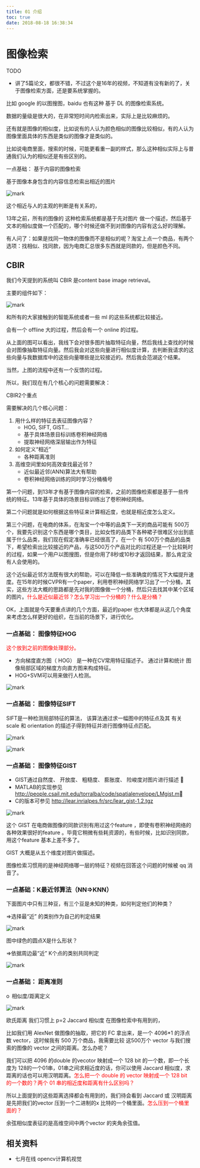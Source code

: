 ```yaml
---
title: 01 介绍
toc: true
date: 2018-08-18 16:38:34
---
```

# 图像检索


TODO

- 讲了5篇论文，都很不错，不过这个是16年的视频，不知道有没有新的了，关于图像检索方面，还是要系统掌握的。


比如 google 的以图搜图，baidu 也有这种 基于 DL 的图像检索系统。

数据的量级是很大的，在非常短时间内检索出来，实际上是比较麻烦的。

还有就是图像的相似度，比如说有的人认为颜色相似的图像比较相似，有的人认为图像里面具体的东西是类似的图像才是类似的。

比如说电商里面，搜索的时候，可能更看重一副的样式，那么这种相似实际上与普通我们认为的相似还是有些区别的。

一点基础： 基于内容的图像检索

基于图像本身包含的内容信息检索出相近的图片

![mark](http://pacdb2bfr.bkt.clouddn.com/blog/image/180812/LBIjBL8AIc.png?imageslim)

这个相近与人的主观的判断是有关系的，

13年之前，所有的图像的 这种检索系统都是基于先对图片 做一个描述，然后基于文本的相似度做一个匹配的，哪个时候还做不到对图像的内容有这么好的理解。

有人问了：如果是找同一物体的图像而不是相似的呢？淘宝上点一个商品，有两个选项：找相似、找同款，因为电商汇总很多东西就是同款的，但是颜色不同。

## CBIR

我们今天提到的系统叫 CBIR 是content base image retrieval。

主要的组件如下：

![mark](http://pacdb2bfr.bkt.clouddn.com/blog/image/180812/E466mFAhfJ.png?imageslim)

和所有的大家接触到的智能系统或者一些 ml 的这些系统都比较接近。

会有一个 offline 大的过程，然后会有一个 online 的过程。

从上面的图可以看出，我线下会对很多图片抽取特征向量，然后我线上查找的时候会对图像抽取特征向量。然后我会对这些向量进行相似度计算，去判断我请求的这些向量与我数据库中的这些向量哪些是比较接近的。然后我会范湖这个结果。

当然，上图的流程中还有一个反馈的过程。




所以，我们现在有几个核心的问题需要解决：

CBIR2个重点

需要解决的几个核心问题：

1. 用什么样的特征去表征图像内容？
    - HOG, SIFT, GIST…
    - 基于具体场景目标训练卷积神经网络
    - 提取神经网络深层输出作为特征
2. 如何定义“相近”
    - 各种距离准则
3. 高维空间里如何高效查找最近邻？
    - 近似最近邻(ANN)算法大有帮助
    - 卷积神经网络训练的同时学习分桶桶号

第一个问题，到13年才有基于图像内容的检索，之前的图像检索都是基于一些传统的特征。13年基于具体的场景目标训练出了卷积神经网络。

第二个问题就是如何根据这些特征来计算相近度，也就是相近度怎么定义。

第三个问题，在电商的体系，在淘宝一个中等的品类下一天的商品可能有 500万个，我要先识别这个东西是哪个类目，比如女性的品类下各种裙子很难区分出到底属于什么品类，我们现在假定准确率已经很高了，在一个 有 500万个商品的品类下，希望检索出比较接近的产品，与这500万个产品对比的过程还是一个比较耗时的过程，如果一个用户以图搜图，但是你用了8秒或10秒才返回结果，那么肯定没有人会使用的。

这个近似最近邻方法既有很大的帮助，可以在降低一些准确度的情况下大幅提升速度。在15年的时候CVPR有一个paper，利用卷积神经网络学习出了一个分桶，其实，这些方法大概的思路都是先对我的图像做一个分桶，然后只去找其中某个区域的图片。<span style="color:red;">什么是近似最近邻？怎么学习出一个分桶的？什么是分桶？</span>


OK，上面就是今天要重点讲的几个方面，最近的paper 也大体都是从这几个角度来考虑怎么样更好的组织，在当前的场景下，进行优化。


### 一点基础： 图像特征HOG

<span style="color:red;">这个放到之前的图像处理部分。</span>

- 方向梯度直方图（ HOG） 是一种在CV常用特征描述子。 通过计算和统计
图像局部区域的梯度方向直方图来构成特征。
- HOG+SVM可以用来做行人检测。

![mark](http://pacdb2bfr.bkt.clouddn.com/blog/image/180812/26DjdmibIi.png?imageslim)


### 一点基础： 图像特征SIFT

SIFT是一种检测局部特征的算法， 该算法通过求一幅图中的特征点及其
有关scale 和 orientation 的描述子得到特征并进行图像特征点匹配。

![mark](http://pacdb2bfr.bkt.clouddn.com/blog/image/180812/i1G5LH4f0A.png?imageslim)

![mark](http://pacdb2bfr.bkt.clouddn.com/blog/image/180812/7lDdmFH6Ah.png?imageslim)


### 一点基础： 图像特征GIST

- GIST通过自然度、 开放度、 粗糙度、 膨胀度、 险峻度对图片进⾏描述 
- MATLAB的实现参见
http://people.csail.mit.edu/torralba/code/spatialenvelope/LMgist.m
- C的版本可参见 http://lear.inrialpes.fr/src/lear_gist-1.2.tgz

![mark](http://pacdb2bfr.bkt.clouddn.com/blog/image/180812/7DaDI62kLC.png?imageslim)

这个 GIST 在电商做图像的同款识别有用过这个feature ，即使有卷积神经网络的各种效果很好的feature 。毕竟它稍微有些耗资源的，有些时候，比如识别同款，用这个feature 基本上差不多了。

GIST 大概是从五个维度对图片做描述。

图像检索习惯用的是神经网络哪一层的特征？视频在回答这个问题的时候被 qq 消音了。



### 一点基础：K最近邻算法（NN=>KNN）

下面图片中只有三种豆，有三个豆是未知的种类，如何判定他们的种类？

=>选择最“近” 的类别作为自己的判定结果

![mark](http://pacdb2bfr.bkt.clouddn.com/blog/image/180814/Hk2e3LLeLj.png?imageslim)


图中绿色的圆点X是什么形状？

=>依据周边最“近” K个点的类别共同判定

![mark](http://pacdb2bfr.bkt.clouddn.com/blog/image/180814/bD1HCiAILL.png?imageslim)



### 一点基础： 距离准则

o  相似度/距离定义

![mark](http://pacdb2bfr.bkt.clouddn.com/blog/image/180814/bk3Em8L5jj.png?imageslim)

欧氏距离 我们习惯上 p=2
Jaccard 相似度 在图像检索中有用到的，


比如我们用 AlexNet 做图像的抽取，把它的 FC 拿出来，是一个 4096*1 的浮点数 vector，这时候我有 500 万个商品，我需要比较 这500万个 vector 与我们搜索的图像的 vector 之间的距离。怎么办呢？

我们可以把 4096 的double 的vecotor 映射成一个 128 bit 的一个数，即一个长度为 128的一个01串，01串之间求相近度的话，你可以使用 Jaccard 相似度，求距离的话也可以用汉明距离。<span style="color:red;">怎么把一个 double 的 vector 映射成一个 128 bit 的一个数的？两个 01 串的相近度和距离有什么区别吗？</span>

所以上面提到的这些距离选择都会有用到的，我们待会看到 Jaccard 或 汉明距离是先把我们的vector 压到一个二进制的x 比特的一个桶里面。<span style="color:red;">怎么压到一个桶里面的？</span>

余弦相似度表征的是高维空间中两个vector 的夹角余弦值。





## 相关资料

- 七月在线 opencv计算机视觉
